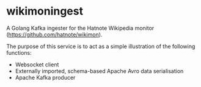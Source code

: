 # wikimoningest
A Golang Kafka ingester for the Hatnote Wikipedia monitor (https://github.com/hatnote/wikimon).

The purpose of this service is to act as a simple illustration of the following functions:
* Websocket client
* Externally imported, schema-based Apache Avro data serialisation
* Apache Kafka producer